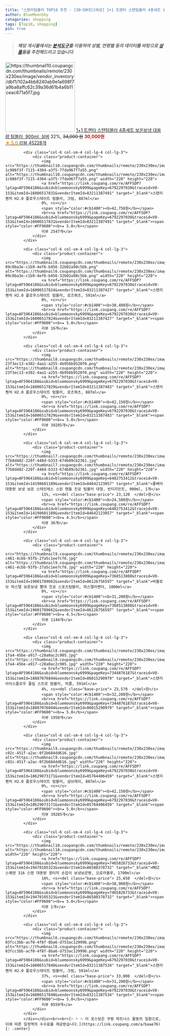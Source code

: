 ```yaml
---
title: "스탠리텀블러 TOP10 추천 - [30~50대][여성] 1+1 트렌타 스텐텀블러 4종세트 보온보냉 대용량 텀블러, 900ml, 실버"
author: BlueMoonSky
categories: shopping
tags: [Top10, shopping]
pin: true
---
```


> ##### 해당 게시물에서는 [**분석도구**](https://itemscout.io/)를 이용하여 **성별**, **연령별** 등의 데이터를 바탕으로 [**상품**](https://link.coupang.com/a/baae76)들을 추천해드리고 있습니다.
<div class="container"><div class="row">
            <div class="col-6 col-sm-4 col-lg-4 col-lg-3">
                <div class="product-container">
                    <img src="https://thumbnail10.coupangcdn.com/thumbnails/remote/230x230ex/image/vendor_inventory/dbf1/102a4bb8240ab9e1a698f7a9ba8affc62c39a36d61b4a6b11ceac671a5f7.jpg" alt="https://thumbnail10.coupangcdn.com/thumbnails/remote/230x230ex/image/vendor_inventory/dbf1/102a4bb8240ab9e1a698f7a9ba8affc62c39a36d61b4a6b11ceac671a5f7.jpg" width="220" height="220">
                    <a href="https://link.coupang.com/re/AFFSDP?lptag=AF5964186&subid=bluemoonsky6999&pageKey=7536390135&traceid=V0-153&itemId=19800853522&vendorItemId=86903204220" target="_blank">1+1 트렌타 스텐텀블러 4종세트 보온보냉 대용량 텀블러, 900ml, 실버</a>
                    32%, <s><del class="base-price"> 34,000  </del>원</s> 
                    <span style="color:#cb1400"><b>30,000원</b></span>
                    <br><a href="https://link.coupang.com/re/AFFSDP?lptag=AF5964186&subid=bluemoonsky6999&pageKey=7536390135&traceid=V0-153&itemId=19800853522&vendorItemId=86903204220" target="_blank"><span style="color:#FF9600"><b>★ 5.0</b></span>
                    리뷰 45228개</a>
                </div>
            </div>
            
            <div class="col-6 col-sm-4 col-lg-4 col-lg-3">
                <div class="product-container">
                    <img src="https://thumbnail10.coupangcdn.com/thumbnails/remote/230x230ex/image/retail/images/3930281234851308-1c986f3f-7115-4304-a3f5-7fda967f7a55.png" alt="https://thumbnail10.coupangcdn.com/thumbnails/remote/230x230ex/image/retail/images/3930281234851308-1c986f3f-7115-4304-a3f5-7fda967f7a55.png" width="220" height="220">
                    <a href="https://link.coupang.com/re/AFFSDP?lptag=AF5964186&subid=bluemoonsky6999&pageKey=6792297030&traceid=V0-153&itemId=16006517831&vendorItemId=83211387491" target="_blank">스탠리 퀜처 H2.0 플로우스테이트 텀블러, 크림, 887ml</a>
                    0%, <s></s> 
                    <span style="color:#cb1400"><b>42,750원</b></span>
                    <br><a href="https://link.coupang.com/re/AFFSDP?lptag=AF5964186&subid=bluemoonsky6999&pageKey=6792297030&traceid=V0-153&itemId=16006517831&vendorItemId=83211387491" target="_blank"><span style="color:#FF9600"><b>★ 5.0</b></span>
                    리뷰 2547개</a>
                </div>
            </div>
            
            <div class="col-6 col-sm-4 col-lg-4 col-lg-3">
                <div class="product-container">
                    <img src="https://thumbnail6.coupangcdn.com/thumbnails/remote/230x230ex/image/retail/images/522614726548091-09c0ba3e-c1b9-4ef6-b456-32b02a98c5bb.png" alt="https://thumbnail6.coupangcdn.com/thumbnails/remote/230x230ex/image/retail/images/522614726548091-09c0ba3e-c1b9-4ef6-b456-32b02a98c5bb.png" width="220" height="220">
                    <a href="https://link.coupang.com/re/AFFSDP?lptag=AF5964186&subid=bluemoonsky6999&pageKey=6792297030&traceid=V0-153&itemId=16006517824&vendorItemId=83211387427" target="_blank">스탠리 퀜처 H2.0 플로우스테이트 텀블러, 로즈쿼츠, 591ml</a>
                    0%, <s></s> 
                    <span style="color:#cb1400"><b>30,480원</b></span>
                    <br><a href="https://link.coupang.com/re/AFFSDP?lptag=AF5964186&subid=bluemoonsky6999&pageKey=6792297030&traceid=V0-153&itemId=16006517824&vendorItemId=83211387427" target="_blank"><span style="color:#FF9600"><b>★ 5.0</b></span>
                    리뷰 16개</a>
                </div>
            </div>
            
            <div class="col-6 col-sm-4 col-lg-4 col-lg-3">
                <div class="product-container">
                    <img src="https://thumbnail8.coupangcdn.com/thumbnails/remote/230x230ex/image/retail/images/3930123119746687-23f3ec13-e302-4aa1-a255-4b956b9520f0.png" alt="https://thumbnail8.coupangcdn.com/thumbnails/remote/230x230ex/image/retail/images/3930123119746687-23f3ec13-e302-4aa1-a255-4b956b9520f0.png" width="220" height="220">
                    <a href="https://link.coupang.com/re/AFFSDP?lptag=AF5964186&subid=bluemoonsky6999&pageKey=6792297030&traceid=V0-153&itemId=16006517829&vendorItemId=83211387483" target="_blank">스탠리 퀜처 H2.0 플로우스테이트 텀블러, 로즈쿼츠, 887ml</a>
                    0%, <s></s> 
                    <span style="color:#cb1400"><b>42,150원</b></span>
                    <br><a href="https://link.coupang.com/re/AFFSDP?lptag=AF5964186&subid=bluemoonsky6999&pageKey=6792297030&traceid=V0-153&itemId=16006517829&vendorItemId=83211387483" target="_blank"><span style="color:#FF9600"><b>★ 5.0</b></span>
                    리뷰 39285개</a>
                </div>
            </div>
            
            <div class="col-6 col-sm-4 col-lg-4 col-lg-3">
                <div class="product-container">
                    <img src="https://thumbnail7.coupangcdn.com/thumbnails/remote/230x230ex/image/retail/images/468203044538329-77b8d482-220f-448d-b333-674b89cb2361.jpg" alt="https://thumbnail7.coupangcdn.com/thumbnails/remote/230x230ex/image/retail/images/468203044538329-77b8d482-220f-448d-b333-674b89cb2361.jpg" width="220" height="220">
                    <a href="https://link.coupang.com/re/AFFSDP?lptag=AF5964186&subid=bluemoonsky6999&pageKey=6482753412&traceid=V0-153&itemId=14198601189&vendorItemId=84642123057" target="_blank">폴베어 대용량 보냉 보온 스테인레스 스핀 핸들 진공 텀블러 대형, 빈티지민트, 900ml, 1개</a>
                    11%, <s><del class="base-price"> 23,120  </del>원</s> 
                    <span style="color:#cb1400"><b>24,500원</b></span>
                    <br><a href="https://link.coupang.com/re/AFFSDP?lptag=AF5964186&subid=bluemoonsky6999&pageKey=6482753412&traceid=V0-153&itemId=14198601189&vendorItemId=84642123057" target="_blank"><span style="color:#FF9600"><b>★ 4.5</b></span>
                    리뷰 36개</a>
                </div>
            </div>
            
            <div class="col-6 col-sm-4 col-lg-4 col-lg-3">
                <div class="product-container">
                    <img src="https://thumbnail9.coupangcdn.com/thumbnails/remote/230x230ex/image/retail/images/2023/05/30/15/1/23acab90-c461-4cbb-93fb-27a5c1ee7cf6.jpg" alt="https://thumbnail9.coupangcdn.com/thumbnails/remote/230x230ex/image/retail/images/2023/05/30/15/1/23acab90-c461-4cbb-93fb-27a5c1ee7cf6.jpg" width="220" height="220">
                    <a href="https://link.coupang.com/re/AFFSDP?lptag=AF5964186&subid=bluemoonsky6999&pageKey=7368513808&traceid=V0-153&itemId=19001789662&vendorItemId=86126756597" target="_blank">바블로브 파스텔 보온보냉 빨대 진공 스포츠텀블러, 파스텔라벤더, 1000ml</a>
                    0%, <s></s> 
                    <span style="color:#cb1400"><b>31,200원</b></span>
                    <br><a href="https://link.coupang.com/re/AFFSDP?lptag=AF5964186&subid=bluemoonsky6999&pageKey=7368513808&traceid=V0-153&itemId=19001789662&vendorItemId=86126756597" target="_blank"><span style="color:#FF9600"><b>★ 4.5</b></span>
                    리뷰 1144개</a>
                </div>
            </div>
            
            <div class="col-6 col-sm-4 col-lg-4 col-lg-3">
                <div class="product-container">
                    <img src="https://thumbnail8.coupangcdn.com/thumbnails/remote/230x230ex/image/retail/images/2023/05/19/12/0/24ad2834-1fa4-45be-a917-c28a0ac2c905.jpg" alt="https://thumbnail8.coupangcdn.com/thumbnails/remote/230x230ex/image/retail/images/2023/05/19/12/0/24ad2834-1fa4-45be-a917-c28a0ac2c905.jpg" width="220" height="220">
                    <a href="https://link.coupang.com/re/AFFSDP?lptag=AF5964186&subid=bluemoonsky6999&pageKey=7344876187&traceid=V0-153&itemId=18887076844&vendorItemId=86015290979" target="_blank">스탠리 아이스플로우 플립 스트로 텀블러, 차콜, 591ml</a>
                    4%, <s><del class="base-price"> 23,570  </del>원</s> 
                    <span style="color:#cb1400"><b>32,200원</b></span>
                    <br><a href="https://link.coupang.com/re/AFFSDP?lptag=AF5964186&subid=bluemoonsky6999&pageKey=7344876187&traceid=V0-153&itemId=18887076844&vendorItemId=86015290979" target="_blank"><span style="color:#FF9600"><b>★ 5.0</b></span>
                    리뷰 1950개</a>
                </div>
            </div>
            
            <div class="col-6 col-sm-4 col-lg-4 col-lg-3">
                <div class="product-container">
                    <img src="https://thumbnail9.coupangcdn.com/thumbnails/remote/230x230ex/image/retail/images/2023/04/24/10/3/92ca7e4d-c02c-451f-a2ac-0f2b684dd616.jpg" alt="https://thumbnail9.coupangcdn.com/thumbnails/remote/230x230ex/image/retail/images/2023/04/24/10/3/92ca7e4d-c02c-451f-a2ac-0f2b684dd616.jpg" width="220" height="220">
                    <a href="https://link.coupang.com/re/AFFSDP?lptag=AF5964186&subid=bluemoonsky6999&pageKey=6792297030&traceid=V0-153&itemId=18629073171&vendorItemId=85764406459" target="_blank">스탠리 퀜처 H2.0 플로우스테이트 텀블러, 샴브레이, 887ml</a>
                    0%, <s></s> 
                    <span style="color:#cb1400"><b>42,150원</b></span>
                    <br><a href="https://link.coupang.com/re/AFFSDP?lptag=AF5964186&subid=bluemoonsky6999&pageKey=6792297030&traceid=V0-153&itemId=18629073171&vendorItemId=85764406459" target="_blank"><span style="color:#FF9600"><b>★ 5.0</b></span>
                    리뷰 39285개</a>
                </div>
            </div>
            
            <div class="col-6 col-sm-4 col-lg-4 col-lg-3">
                <div class="product-container">
                    <img src="https://thumbnail10.coupangcdn.com/thumbnails/remote/230x230ex/image/vendor_inventory/233f/6abb4fa2773e736b8afb76f947e23f19bbf98c0de209cdd69ae8713861ad.png" alt="https://thumbnail10.coupangcdn.com/thumbnails/remote/230x230ex/image/vendor_inventory/233f/6abb4fa2773e736b8afb76f947e23f19bbf98c0de209cdd69ae8713861ad.png" width="220" height="220">
                    <a href="https://link.coupang.com/re/AFFSDP?lptag=AF5964186&subid=bluemoonsky6999&pageKey=7465826733&traceid=V0-153&itemId=19470105323&vendorItemId=86580370732" target="_blank">MOZ 스웨덴 316 스텐 대용량 원터치 손잡이 보냉보온병, 오로라블루, 1700ml</a>
                    16%, <s><del class="base-price"> 25,650  </del>원</s> 
                    <span style="color:#cb1400"><b>38,900원</b></span>
                    <br><a href="https://link.coupang.com/re/AFFSDP?lptag=AF5964186&subid=bluemoonsky6999&pageKey=7465826733&traceid=V0-153&itemId=19470105323&vendorItemId=86580370732" target="_blank"><span style="color:#FF9600"><b>★ 5.0</b></span>
                    리뷰 1개</a>
                </div>
            </div>
            
            <div class="col-6 col-sm-4 col-lg-4 col-lg-3">
                <div class="product-container">
                    <img src="https://thumbnail6.coupangcdn.com/thumbnails/remote/230x230ex/image/retail/images/2976875729119359-03fcc3bb-acf0-4f8f-8ba6-d753ac12999b.png" alt="https://thumbnail6.coupangcdn.com/thumbnails/remote/230x230ex/image/retail/images/2976875729119359-03fcc3bb-acf0-4f8f-8ba6-d753ac12999b.png" width="220" height="220">
                    <a href="https://link.coupang.com/re/AFFSDP?lptag=AF5964186&subid=bluemoonsky6999&pageKey=6792297030&traceid=V0-153&itemId=16006517840&vendorItemId=83211387534" target="_blank">스탠리 퀜처 H2.0 플로우스테이트 텀블러, 크림, 591ml</a>
                    37%, <s><del class="base-price"> 33,000  </del>원</s> 
                    <span style="color:#cb1400"><b>31,200원</b></span>
                    <br><a href="https://link.coupang.com/re/AFFSDP?lptag=AF5964186&subid=bluemoonsky6999&pageKey=6792297030&traceid=V0-153&itemId=16006517840&vendorItemId=83211387534" target="_blank"><span style="color:#FF9600"><b>★ 5.0</b></span>
                    리뷰 8559개</a>
                </div>
            </div>
            </div></div><br><br>[💦 💦 💦 이 포스팅은 쿠팡 파트너스 활동의 일환으로, 이에 따른 일정액의 수수료를 제공받습니다.](https://link.coupang.com/a/baae76){: .center}
